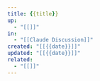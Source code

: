 ```yaml
---
title: {{title}}
up:
  - "[[]]"
in:
  - "[[Claude Discussion]]"
created: "[[{{date}}]]"
updated: "[[{{date}}]]"
related:
  - "[[]]"
---
```

